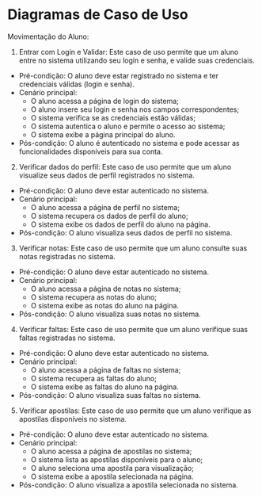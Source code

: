 # Diagramas de Caso de Uso
Movimentação do Aluno:


1.	Entrar com Login e Validar: Este caso de uso permite que um aluno entre no sistema utilizando seu login e senha, e valide suas credenciais.

-	Pré-condição: O aluno deve estar registrado no sistema e ter credenciais válidas (login e senha).  
-	Cenário principal:
     -  O aluno acessa a página de login do sistema;
     -  O aluno insere seu login e senha nos campos correspondentes;
     -  O sistema verifica se as credenciais estão válidas;
     -  O sistema autentica o aluno e permite o acesso ao sistema;
     -  O sistema exibe a página principal do aluno.  
-	Pós-condição: O aluno é autenticado no sistema e pode acessar as funcionalidades disponíveis para sua conta.

2.	Verificar dados do perfil: Este caso de uso permite que um aluno visualize seus dados de perfil registrados no sistema.  

-	Pré-condição: O aluno deve estar autenticado no sistema.
-	Cenário principal:
     -  O aluno acessa a página de perfil no sistema;
     -  O sistema recupera os dados de perfil do aluno;
     -  O sistema exibe os dados de perfil do aluno na página.
-	Pós-condição: O aluno visualiza seus dados de perfil no sistema.

3.	Verificar notas: Este caso de uso permite que um aluno consulte suas notas registradas no sistema.

-	Pré-condição: O aluno deve estar autenticado no sistema.
-	Cenário principal:
     -  O aluno acessa a página de notas no sistema;
     -  O sistema recupera as notas do aluno;
     -  O sistema exibe as notas do aluno na página.
-	Pós-condição: O aluno visualiza suas notas no sistema.

4.	Verificar faltas: Este caso de uso permite que um aluno verifique suas faltas registradas no sistema.

-	Pré-condição: O aluno deve estar autenticado no sistema.
-	Cenário principal:
     -  O aluno acessa a página de faltas no sistema;
     -  O sistema recupera as faltas do aluno;
     -  O sistema exibe as faltas do aluno na página.
-	Pós-condição: O aluno visualiza suas faltas no sistema.

5.	Verificar apostilas: Este caso de uso permite que um aluno verifique as apostilas disponíveis no sistema.

-	Pré-condição: O aluno deve estar autenticado no sistema.
-	Cenário principal:
     -  O aluno acessa a página de apostilas no sistema;
     -  O sistema lista as apostilas disponíveis para o aluno;
     -  O aluno seleciona uma apostila para visualização;
     -  O sistema exibe a apostila selecionada na página.
-	Pós-condição: O aluno visualiza a apostila selecionada no sistema.
